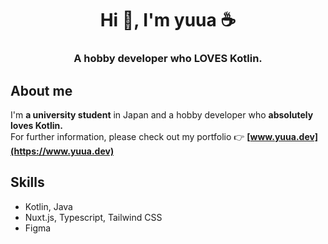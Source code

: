 <h1 align="center">Hi 👋, I'm yuua ☕</h1>
<h3 align="center">A hobby developer who LOVES Kotlin.</h2> 

## About me
I'm **a university student** in Japan and a hobby developer who **absolutely loves Kotlin.**  
For further information, please check out my portfolio 👉 **[www.yuua.dev](https://www.yuua.dev)**

## Skills
- Kotlin, Java
- Nuxt.js, Typescript, Tailwind CSS
- Figma
